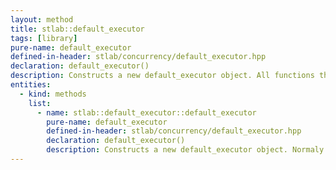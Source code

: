 ```yaml
---
layout: method
title: stlab::default_executor
tags: [library]
pure-name: default_executor
defined-in-header: stlab/concurrency/default_executor.hpp 
declaration: default_executor()
description: Constructs a new default_executor object. All functions that are passed to an instance of this class are executed on the system's thread pool.
entities:
  - kind: methods
    list:
      - name: stlab::default_executor::default_executor
        pure-name: default_executor
        defined-in-header: stlab/concurrency/default_executor.hpp 
        declaration: default_executor()
        description: Constructs a new default_executor object. Normaly all instances of this class refer to the same systems thread pool. In case that the operting system does not provide a thread pool, these instances refer to the same custom thread pool.
---
```

